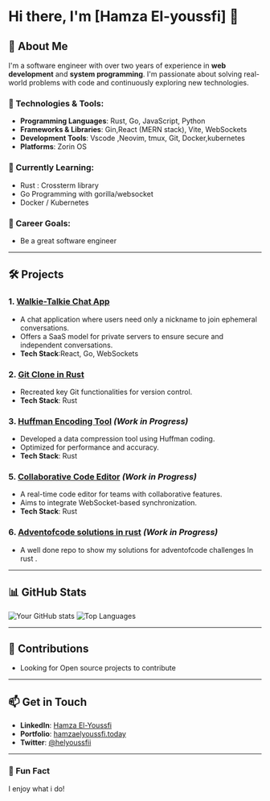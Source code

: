 # Hi there, I'm [Hamza El-youssfi] 👋

## 🚀 About Me
I'm a software engineer with over two years of experience in **web development** and **system programming**. I'm passionate about solving real-world problems with code and continuously exploring new technologies.

### 🔧 Technologies & Tools:
- **Programming Languages**: Rust, Go, JavaScript, Python
- **Frameworks & Libraries**: Gin,React (MERN stack), Vite, WebSockets
- **Development Tools**: Vscode ,Neovim, tmux, Git, Docker,kubernetes
- **Platforms**: Zorin OS

### 🌱 Currently Learning:
- Rust : Crossterm library
- Go Programming with gorilla/websocket
- Docker / Kubernetes

### 🎯 Career Goals:

- Be a great software engineer

---

## 🛠️ Projects



### 1. **[Walkie-Talkie Chat App](#)**
- A chat application where users need only a nickname to join ephemeral conversations.
- Offers a SaaS model for private servers to ensure secure and independent conversations.
- **Tech Stack**:React, Go, WebSockets

### 2. **[Git Clone in Rust](#)**
- Recreated key Git functionalities for version control.
- **Tech Stack**: Rust

### 3. **[Huffman Encoding Tool](#)** *(Work in Progress)*
- Developed a data compression tool using Huffman coding.
- Optimized for performance and accuracy.
- **Tech Stack**: Rust



### 5. **[Collaborative Code Editor](#)** *(Work in Progress)*
- A real-time code editor for teams with collaborative features.
- Aims to integrate WebSocket-based synchronization.
- **Tech Stack**: Rust

### 6. **[Adventofcode solutions in rust](#)** *(Work in Progress)*
- A well done repo to show my solutions for adventofcode challenges In rust .
---

## 📊 GitHub Stats
![Your GitHub stats](https://github-readme-stats.vercel.app/api?username=Elyoussf&show_icons=true&theme=radical)
![Top Languages](https://github-readme-stats.vercel.app/api/top-langs/?username=Elyoussf&layout=compact&theme=radical)

---

## 🤝 Contributions
- Looking for Open source projects to contribute 

---

## 📫 Get in Touch
- **LinkedIn**: [Hamza El-Youssfi](https://www.linkedin.com/in/hamza-el-youssfi-a1aab2301/)
- **Portfolio**: [hamzaelyoussfi.today](https://hamzaelyoussfi.today)
- **Twitter**: [@helyoussfii](https://x.com/helyoussfii)
---

### 🌟 Fun Fact
I enjoy what i do!
